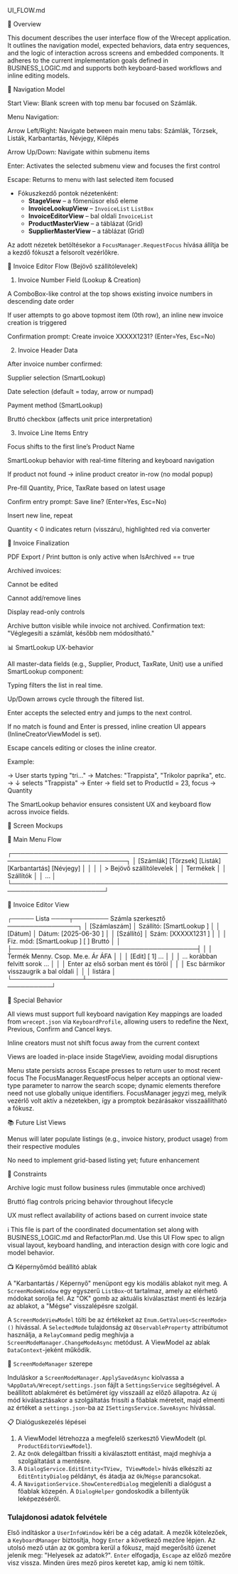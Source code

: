 UI_FLOW.md

🧱 Overview

This document describes the user interface flow of the Wrecept application. It outlines the navigation model, expected behaviors, data entry sequences, and the logic of interaction across screens and embedded components. It adheres to the current implementation goals defined in BUSINESS_LOGIC.md and supports both keyboard-based workflows and inline editing models.

📌 Navigation Model

Start View: Blank screen with top menu bar focused on Számlák.

Menu Navigation:

Arrow Left/Right: Navigate between main menu tabs: Számlák, Törzsek, Listák, Karbantartás, Névjegy, Kilépés

Arrow Up/Down: Navigate within submenu items

Enter: Activates the selected submenu view and focuses the first control

Escape: Returns to menu with last selected item focused

- Fókuszkezdő pontok nézetenként:
  - **StageView** – a főmenüsor első eleme
  - **InvoiceLookupView** – `InvoiceList` `ListBox`
  - **InvoiceEditorView** – bal oldali `InvoiceList`
  - **ProductMasterView** – a táblázat (Grid)
  - **SupplierMasterView** – a táblázat (Grid)
  
Az adott nézetek betöltésekor a `FocusManager.RequestFocus` hívása állítja be
a kezdő fókuszt a felsorolt vezérlőkre.

🧾 Invoice Editor Flow (Bejövő szállítólevelek)

1. Invoice Number Field (Lookup & Creation)

A ComboBox-like control at the top shows existing invoice numbers in descending date order

If user attempts to go above topmost item (0th row), an inline new invoice creation is triggered

Confirmation prompt: Create invoice XXXXX1231? (Enter=Yes, Esc=No)

2. Invoice Header Data

After invoice number confirmed:

Supplier selection (SmartLookup)

Date selection (default = today, arrow or numpad)

Payment method (SmartLookup)

Bruttó checkbox (affects unit price interpretation)

3. Invoice Line Items Entry

Focus shifts to the first line’s Product Name

SmartLookup behavior with real-time filtering and keyboard navigation

If product not found → inline product creator in-row (no modal popup)

Pre-fill Quantity, Price, TaxRate based on latest usage

Confirm entry prompt: Save line? (Enter=Yes, Esc=No)

Insert new line, repeat

Quantity < 0 indicates return (visszáru), highlighted red via converter

📄 Invoice Finalization

PDF Export / Print button is only active when IsArchived == true

Archived invoices:

Cannot be edited

Cannot add/remove lines

Display read-only controls

Archive button visible while invoice not archived. Confirmation text: "Véglegesíti a számlát, később nem módosítható."

📊 SmartLookup UX-behavior

All master-data fields (e.g., Supplier, Product, TaxRate, Unit) use a unified SmartLookup component:

Typing filters the list in real time.

Up/Down arrows cycle through the filtered list.

Enter accepts the selected entry and jumps to the next control.

If no match is found and Enter is pressed, inline creation UI appears (InlineCreatorViewModel is set).

Escape cancels editing or closes the inline creator.

Example:

→ User starts typing "tri..."
→ Matches: "Trappista", "Trikolor paprika", etc.
→ ↓ selects "Trappista"
→ Enter → field set to ProductId = 23, focus → Quantity

The SmartLookup behavior ensures consistent UX and keyboard flow across invoice fields.

📀 Screen Mockups

🔳 Main Menu Flow

┌────────────────────────────────────────────────────────────────────────────┐
│ [Számlák] [Törzsek] [Listák] [Karbantartás] [Névjegy] │
│                                                      │
│ > Bejövő szállítólevelek                             │
│   Termékek                                           │
│   Szállítók                                          │
│   ...                                                │
└───────────────────────────────────────────────────────────────────────┘

🧾 Invoice Editor View

┌───── Lista ────┬──────── Számla szerkesztő ────────────────┐
│ [Számlaszám]   │ Szállító: [SmartLookup   ]               │
│ [Dátum]        │ Dátum:    [2025-06-30  ]                │
│ [Szállító]     │ Szám:     [XXXXX1231   ]                │
│                │ Fiz. mód: [SmartLookup   ]   [ ] Bruttó │
│                ├──────────────────────────────────────────┤
│                │ Termék  Menny. Csop. Me.e. Ár  ÁFA       │
│                │ [Edit] [  1] ...                         │
│                │ ... korábban felvitt sorok ...           │
│                │ Enter az első sorban ment és töröl      │
│                │ Esc bármikor visszaugrik a bal oldali    │
│                │ listára                                  │
└────────────────┴──────────────────────────────────────────┘

🔁 Special Behavior

All views must support full keyboard navigation
Key mappings are loaded from `wrecept.json` via `KeyboardProfile`, allowing users to redefine the Next, Previous, Confirm and Cancel keys.

Inline creators must not shift focus away from the current context

Views are loaded in-place inside StageView, avoiding modal disruptions

Menu state persists across Escape presses to return user to most recent focus
The FocusManager.RequestFocus helper accepts an optional view-type
parameter to narrow the search scope; dynamic elements therefore need not use
globally unique identifiers.
FocusManager jegyzi meg, melyik vezérlő volt aktív a nézetekben, így a promptok bezárásakor visszaállítható a fókusz.

📚 Future List Views

Menus will later populate listings (e.g., invoice history, product usage) from their respective modules

No need to implement grid-based listing yet; future enhancement

📌 Constraints

Archive logic must follow business rules (immutable once archived)

Bruttó flag controls pricing behavior throughout lifecycle

UX must reflect availability of actions based on current invoice state

ℹ️ This file is part of the coordinated documentation set along with BUSINESS_LOGIC.md and RefactorPlan.md. Use this UI Flow spec to align visual layout, keyboard handling, and interaction design with core logic and model behavior.

📺 Képernyőmód beállító ablak

A "Karbantartás / Képernyő" menüpont egy kis modális ablakot nyit meg. A `ScreenModeWindow` egy egyszerű `ListBox`-ot tartalmaz, amely az elérhető módokat sorolja fel. Az "OK" gomb az aktuális kiválasztást menti és lezárja az ablakot, a "Mégse" visszalépésre szolgál.

A `ScreenModeViewModel` tölti be az értékeket az `Enum.GetValues<ScreenMode>()` hívással. A `SelectedMode` tulajdonság az `ObservableProperty` attribútumot használja, a `RelayCommand` pedig meghívja a `ScreenModeManager.ChangeModeAsync` metódust. A ViewModel az ablak `DataContext`-jeként működik.

📐 `ScreenModeManager` szerepe

Induláskor a `ScreenModeManager.ApplySavedAsync` kiolvassa a `%AppData%/Wrecept/settings.json` fájlt a `SettingsService` segítségével. A beállított ablakméret és betűméret így visszaáll az előző állapotra. Az új mód kiválasztásakor a szolgáltatás frissíti a főablak méreteit, majd elmenti az értéket a `settings.json`-ba az `ISettingsService.SaveAsync` hívással.

📋 Dialóguskezelés lépései

1. A ViewModel létrehozza a megfelelő szerkesztő ViewModelt (pl. `ProductEditorViewModel`).
2. Az `OnOk` delegáltban frissíti a kiválasztott entitást, majd meghívja a szolgáltatást a mentésre.
3. A `DialogService.EditEntity<TView, TViewModel>` hívás elkészíti az `EditEntityDialog` példányt, és átadja az `Ok`/`Mégse` parancsokat.
4. A `NavigationService.ShowCenteredDialog` megjeleníti a dialógust a főablak közepén. A `DialogHelper` gondoskodik a billentyűk leképezéséről.

### Tulajdonosi adatok felvétele

Első indításkor a `UserInfoWindow` kéri be a cég adatait. A mezők kötelezőek, a
`KeyboardManager` biztosítja, hogy `Enter` a következő mezőre lépjen. Az utolsó
mező után az `OK` gombra kerül a fókusz, majd megerősítő üzenet jelenik meg:
"Helyesek az adatok?". `Enter` elfogadja, `Escape` az előző mezőre visz
vissza. Minden üres mező piros keretet kap, amíg ki nem töltik.
